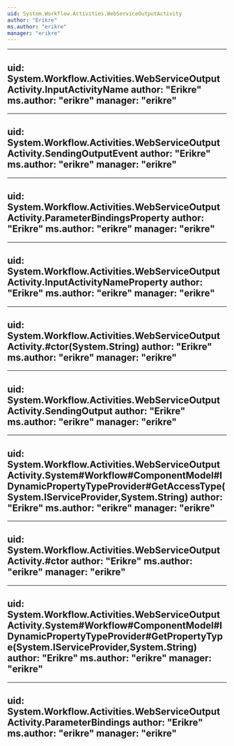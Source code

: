 ```yaml
---
uid: System.Workflow.Activities.WebServiceOutputActivity
author: "Erikre"
ms.author: "erikre"
manager: "erikre"
---
```


---
uid: System.Workflow.Activities.WebServiceOutputActivity.InputActivityName
author: "Erikre"
ms.author: "erikre"
manager: "erikre"
---

---
uid: System.Workflow.Activities.WebServiceOutputActivity.SendingOutputEvent
author: "Erikre"
ms.author: "erikre"
manager: "erikre"
---

---
uid: System.Workflow.Activities.WebServiceOutputActivity.ParameterBindingsProperty
author: "Erikre"
ms.author: "erikre"
manager: "erikre"
---

---
uid: System.Workflow.Activities.WebServiceOutputActivity.InputActivityNameProperty
author: "Erikre"
ms.author: "erikre"
manager: "erikre"
---

---
uid: System.Workflow.Activities.WebServiceOutputActivity.#ctor(System.String)
author: "Erikre"
ms.author: "erikre"
manager: "erikre"
---

---
uid: System.Workflow.Activities.WebServiceOutputActivity.SendingOutput
author: "Erikre"
ms.author: "erikre"
manager: "erikre"
---

---
uid: System.Workflow.Activities.WebServiceOutputActivity.System#Workflow#ComponentModel#IDynamicPropertyTypeProvider#GetAccessType(System.IServiceProvider,System.String)
author: "Erikre"
ms.author: "erikre"
manager: "erikre"
---

---
uid: System.Workflow.Activities.WebServiceOutputActivity.#ctor
author: "Erikre"
ms.author: "erikre"
manager: "erikre"
---

---
uid: System.Workflow.Activities.WebServiceOutputActivity.System#Workflow#ComponentModel#IDynamicPropertyTypeProvider#GetPropertyType(System.IServiceProvider,System.String)
author: "Erikre"
ms.author: "erikre"
manager: "erikre"
---

---
uid: System.Workflow.Activities.WebServiceOutputActivity.ParameterBindings
author: "Erikre"
ms.author: "erikre"
manager: "erikre"
---
